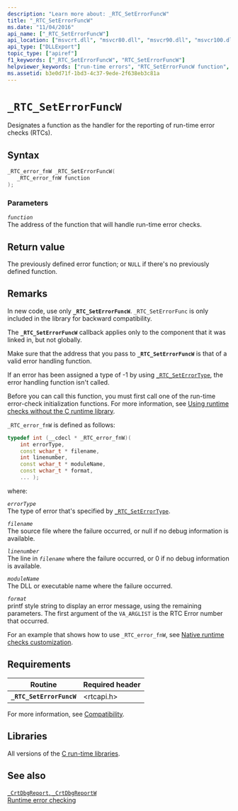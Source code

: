```yaml
---
description: "Learn more about: _RTC_SetErrorFuncW"
title: "_RTC_SetErrorFuncW"
ms.date: "11/04/2016"
api_name: ["_RTC_SetErrorFuncW"]
api_location: ["msvcrt.dll", "msvcr80.dll", "msvcr90.dll", "msvcr100.dll", "msvcr100_clr0400.dll", "msvcr110.dll", "msvcr110_clr0400.dll", "msvcr120.dll", "msvcr120_clr0400.dll", "ucrtbase.dll"]
api_type: ["DLLExport"]
topic_type: ["apiref"]
f1_keywords: ["_RTC_SetErrorFuncW", "RTC_SetErrorFuncW"]
helpviewer_keywords: ["run-time errors", "RTC_SetErrorFuncW function", "_RTC_error_fnW typedef", "_RTC_SetErrorFuncW function", "RTC_error_fnW typedef"]
ms.assetid: b3e0d71f-1bd3-4c37-9ede-2f638eb3c81a
---
```

# `_RTC_SetErrorFuncW`

Designates a function as the handler for the reporting of run-time error checks (RTCs).

## Syntax

```C
_RTC_error_fnW _RTC_SetErrorFuncW(
   _RTC_error_fnW function
);
```

### Parameters

*`function`*\
The address of the function that will handle run-time error checks.

## Return value

The previously defined error function; or `NULL` if there's no previously defined function.

## Remarks

In new code, use only **`_RTC_SetErrorFuncW`**. `_RTC_SetErrorFunc` is only included in the library for backward compatibility.

The **`_RTC_SetErrorFuncW`** callback applies only to the component that it was linked in, but not globally.

Make sure that the address that you pass to **`_RTC_SetErrorFuncW`** is that of a valid error handling function.

If an error has been assigned a type of -1 by using [`_RTC_SetErrorType`](rtc-seterrortype.md), the error handling function isn't called.

Before you can call this function, you must first call one of the run-time error-check initialization functions. For more information, see [Using runtime checks without the C runtime library](/visualstudio/debugger/using-run-time-checks-without-the-c-run-time-library).

`_RTC_error_fnW` is defined as follows:

```cpp
typedef int (__cdecl * _RTC_error_fnW)(
    int errorType,
    const wchar_t * filename,
    int linenumber,
    const wchar_t * moduleName,
    const wchar_t * format,
    ... );
```

where:

*`errorType`*\
The type of error that's specified by [`_RTC_SetErrorType`](rtc-seterrortype.md).

*`filename`*\
The source file where the failure occurred, or null if no debug information is available.

*`linenumber`*\
The line in *`filename`* where the failure occurred, or 0 if no debug information is available.

*`moduleName`*\
The DLL or executable name where the failure occurred.

*`format`*\
printf style string to display an error message, using the remaining parameters. The first argument of the `VA_ARGLIST` is the RTC Error number that occurred.

For an example that shows how to use `_RTC_error_fnW`, see [Native runtime checks customization](/visualstudio/debugger/native-run-time-checks-customization).

## Requirements

| Routine | Required header |
|---|---|
| **`_RTC_SetErrorFuncW`** | \<rtcapi.h> |

For more information, see [Compatibility](../compatibility.md).

## Libraries

All versions of the [C run-time libraries](../crt-library-features.md).

## See also

[`_CrtDbgReport`, `_CrtDbgReportW`](crtdbgreport-crtdbgreportw.md)\
[Runtime error checking](../run-time-error-checking.md)
